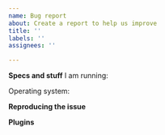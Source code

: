 ```yaml
---
name: Bug report
about: Create a report to help us improve
title: ''
labels: ''
assignees: ''

---
```


**Specs and stuff**
I am running: <!-- Glucose Version (i.e: 1.16.5-466) -->
<!-- If not running the latest version, specify why -->
Operating system: <!-- (i.e: Linux nucleus 5.12.12-arch1-1 #1 SMP PREEMPT Fri, 18 Jun 2021 21:59:22 +0000 x86_64 GNU/Linux -->

**Reproducing the issue**
<!-- Instructions on how to reproduce the issue -->
**Plugins**
<!-- Run /plugins ingame to find out what plugins you are using -->

